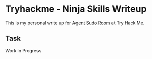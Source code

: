 # Tryhackme - Ninja Skills Writeup

This is my personal write up for [Agent Sudo Room](https://tryhackme.com/room/agentsudoctf) at Try Hack Me. 

## Task


Work in Progress 